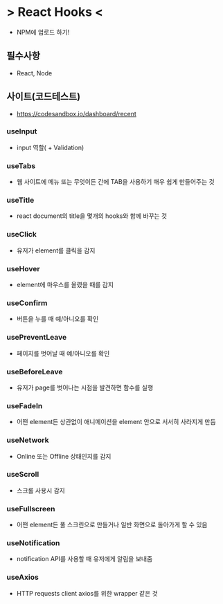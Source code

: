 # > React Hooks <

- NPM에 업로드 하기!

## 필수사항

- React, Node

## 사이트(코드테스트)

- https://codesandbox.io/dashboard/recent

### useInput

- input 역할( + Validation)

### useTabs

- 웹 사이트에 메뉴 또는 무엇이든 간에 TAB을 사용하기 매우 쉽게 만들어주는 것

### useTitle

- react document의 title을 몇개의 hooks와 함께 바꾸는 것

### useClick

- 유저가 element를 클릭을 감지

### useHover

- element에 마우스를 올렸을 때를 감지

### useConfirm

- 버튼을 누를 때 예/아니오를 확인

### usePreventLeave

- 페이지를 벗어날 때 예/아니오를 확인

### useBeforeLeave

- 유저가 page를 벗어나는 시점을 발견하면 함수를 실행

### useFadeIn

- 어떤 element든 상관없이 애니메이션을 element 안으로 서서히 사라지게 만듬

### useNetwork

- Online 또는 Offline 상태인지를 감지

### useScroll

- 스크롤 사용시 감지

### useFullscreen

- 어떤 element든 풀 스크린으로 만들거나 일반 화면으로 돌아가게 할 수 있음

### useNotification

- notification API를 사용할 때 유저에게 알림을 보내줌

### useAxios

- HTTP requests client axios를 위한 wrapper 같은 것
